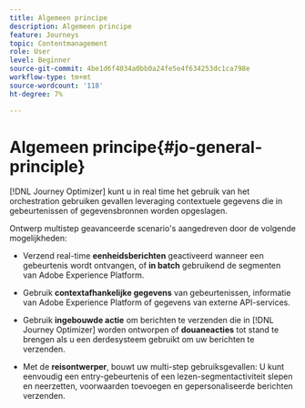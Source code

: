 ```yaml
---
title: Algemeen principe
description: Algemeen principe
feature: Journeys
topic: Contentmanagement
role: User
level: Beginner
source-git-commit: 4be1d6f4034a0bb0a24fe5e4f634253dc1ca798e
workflow-type: tm+mt
source-wordcount: '118'
ht-degree: 7%

---
```


# Algemeen principe{#jo-general-principle}

[!DNL Journey Optimizer] kunt u in real time het gebruik van het orchestration gebruiken gevallen leveraging contextuele gegevens die in gebeurtenissen of gegevensbronnen worden opgeslagen.

Ontwerp multistep geavanceerde scenario&#39;s aangedreven door de volgende mogelijkheden:

* Verzend real-time **eenheidsberichten** geactiveerd wanneer een gebeurtenis wordt ontvangen, of **in batch** gebruikend de segmenten van Adobe Experience Platform.

* Gebruik **contextafhankelijke gegevens** van gebeurtenissen, informatie van Adobe Experience Platform of gegevens van externe API-services.

* Gebruik **ingebouwde actie** om berichten te verzenden die in [!DNL Journey Optimizer] worden ontworpen of **douaneacties** tot stand te brengen als u een derdesysteem gebruikt om uw berichten te verzenden.

* Met de **reisontwerper**, bouwt uw multi-step gebruiksgevallen: U kunt eenvoudig een entry-gebeurtenis of een lezen-segmentactiviteit slepen en neerzetten, voorwaarden toevoegen en gepersonaliseerde berichten verzenden.
